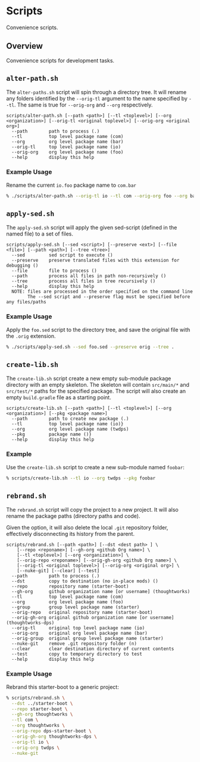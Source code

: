 # Scripts

Convenience scripts.

## Overview

Convenience scripts for development tasks.

## `alter-path.sh`

The `alter-paths.sh` script will spin through a directory tree.
It will rename any folders identified by the `--orig-tl` argument to the name specified by `--tl`.
The same is true for `--orig-org` and `--org` respectively.

```
scripts/alter-path.sh [--path <path>] [--tl <toplevel>] [--org <organization>] [--orig-tl <original toplevel>] [--orig-org <original org>]
  --path        path to process (.)
  --tl          top level package name (com)
  --org         org level package name (bar)
  --orig-tl     top level package name (io)
  --orig-org    org level package name (foo)
  --help        display this help
```

### Example Usage

Rename the current `io.foo` package name to `com.bar`

```bash
% ./scripts/alter-path.sh --orig-tl io --tl com --orig-org foo --org bar
```

## `apply-sed.sh`

The `apply-sed.sh` script will apply the given sed-script (defined in the named file) to a set of files.


```
scripts/apply-sed.sh [--sed <script>] [--preserve <ext>] [--file <file>] [--path <path>] [--tree <tree>]
  --sed         sed script to execute ()
  --preserve    preserve translated files with this extension for debugging ()
  --file        file to process ()
  --path        process all files in path non-recursively ()
  --tree        process all files in tree recursively ()
  --help        display this help
  NOTE: files are processed in the order specified on the command line
        The --sed script and --preserve flag must be specified before any files/paths
```

### Example Usage

Apply the `foo.sed` script to the directory tree, and save the original file with the `.orig` extension.

```bash
% ./scripts/apply-sed.sh --sed foo.sed --preserve orig --tree .
```

## `create-lib.sh`

The `create-lib.sh` script create a new empty sub-module package directory with an empty skeleton.
The skeleton will contain `src/main/*` and `src/test/*` paths for the specified package.
The script will also create an empty `build.gradle` file as a starting point.

```
scripts/create-lib.sh [--path <path>] [--tl <toplevel>] [--org <organization>] [--pkg <package name>]
  --path        path to create new package (.)
  --tl          top level package name (io)}
  --org         org level package name (twdps)
  --pkg         package name ()}
  --help        display this help
```

### Example

Use the `create-lib.sh` script to create a new sub-module named `foobar`:

```bash
% scripts/create-lib.sh --tl io --org twdps --pkg foobar
```

## `rebrand.sh`

The `rebrand.sh` script will copy the project to a new project.
It will also rename the package paths (directory paths and code).

Given the option, it will also delete the local `.git` repository folder, effectively disconnecting its history from the parent.


```
scripts/rebrand.sh [--path <path>] [--dst <dest path> ] \
    [--repo <reponame>] [--gh-org <github Org name>] \
    [--tl <toplevel>] [--org <organization>] \
    [--orig-repo <reponame>] [--orig-gh-org <github Org name>] \
    [--orig-tl <original toplevel>] [--orig-org <original org>] \
    [--nuke-git] [--clear] [--test]
  --path        path to process (.)
  --dst         copy to destination (no in-place mods) ()
  --repo        repository name (starter-boot)
  --gh-org      github organization name [or username] (thoughtworks)
  --tl          top level package name (com)
  --org         org level package name (foo)
  --group       group level package name (starter)
  --orig-repo   original repository name (starter-boot)
  --orig-gh-org original github organization name [or username] (thoughtworks-dps)
  --orig-tl     original top level package name (io)
  --orig-org    original org level package name (bar)
  --orig-group  original group level package name (starter)
  --nuke-git    remove .git repository folder (n)
  --clear       clear destination directory of current contents
  --test        copy to temporary directory to test
  --help        display this help
```

### Example Usage

Rebrand this starter-boot to a generic project:

```bash
% scripts/rebrand.sh \
  --dst ../starter-boot \
  --repo starter-boot \
  --gh-org thoughtworks \
  --tl com \
  --org thoughtworks \
  --orig-repo dps-starter-boot \
  --orig-gh-org thoughtworks-dps \
  --orig-tl io \
  --orig-org twdps \
  --nuke-git 
```
